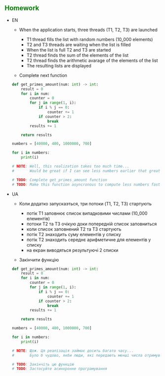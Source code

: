 ## <span style="color:green">Homework</span>

- EN
    - When the application starts, three threads (T1, T2, T3) are launched
        - T1 thread fills the list with random numbers (10_000 elements)
        - T2 and T3 threads are waiting when the list is filled
        - When the list is full T2 and T3 are started
        - T2 thread finds the sum of the elements of the list
        - T2 thread finds the arithmetic avarage of the elements of the list
        - The resulting lists are displayed

    - Complete next function
    ```python
    def get_primes_amount(num: int) -> int:
        result = 0
        for i in num:
            counter = 0
            for j in range(1, i):
                if i % j == 0:
                    counter += 1
                if counter > 2:
                    break
            results += 1

        return results

    numbers = [40000, 400, 1000000, 700]

    for i in numbers:
        print(i)

    # NOTE: Well, this realization takes too much time...
    #       Would be great if I can see less numbers earlier that great numbers :)

    # TODO: Complete get_primes_amount function
    # TODO: Make this function asyncronous to compute less numbers faster
    ```

- UA
    - Коли додатко запускаэться, три потоки (T1, T2, T3) стартують
        - потік T1 заповнює список випадковими числами (10_000 елементів)
        - потоки T2 та T3 очікую доки попередній список заповниться
        - коли список заповнений T2 та T3 стартують
        - потік T2 знаходить суму елементів у списку
        - потік T2 знаходить середнє арифметичне для елементів у списку
        - на екран виводяться результуючі 2 списки

    - Закінчити функцію

    ```python
    def get_primes_amount(num: int) -> int:
        result = 0
        for i in num:
            counter = 0
            for j in range(1, i):
                if i % j == 0:
                    counter += 1
                if counter > 2:
                    break
            results += 1

        return results

    numbers = [40000, 400, 1000000, 700]

    for i in numbers:
        print(i)

    # NOTE: Щож. Ця реалізація займає досить багато часу...
    #       Було б чудово, якби люди, які передають менші числа отримували результатми швидше ніж ті, хто передають великі значення

    # TODO: Закінчіть цю функцію
    # TODO: Застосуйте асинхронне програмування
    ```